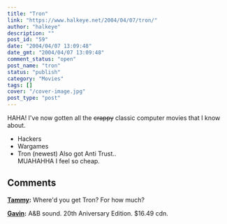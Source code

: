 ```yaml
---
title: "Tron"
link: "https://www.halkeye.net/2004/04/07/tron/"
author: "halkeye"
description: ""
post_id: "59"
date: "2004/04/07 13:09:48"
date_gmt: "2004/04/07 13:09:48"
comment_status: "open"
post_name: "tron"
status: "publish"
category: "Movies"
tags: []
cover: "/cover-image.jpg"
post_type: "post"
---
```


HAHA! I've now gotten all the <s>crappy</s> classic computer movies that I know about. 

  * Hackers
  * Wargames
  * Tron (newest)
Also got Anti Trust..   
MUAHAHHA I feel so cheap.

## Comments

**[Tammy](#59 "2004-04-07 22:50:21"):** Where'd you get Tron? For how much?

**[Gavin](#60 "2004-04-08 15:00:04"):** A&B sound. 20th Aniversary Edition. $16.49 cdn.

